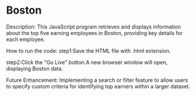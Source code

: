 # Boston
Description:
This JavaScript program retrieves and displays information about the top five earning employees in Boston, providing key details for each employee.

How to run the code:
step1:Save the HTML file with .html extension.

step2:Click the "Go Live" button.A new browser window will open, displaying Boston data.

Future Enhancement:
Implementing a search or filter feature to allow users to specify custom criteria for identifying top earners within a larger dataset.

